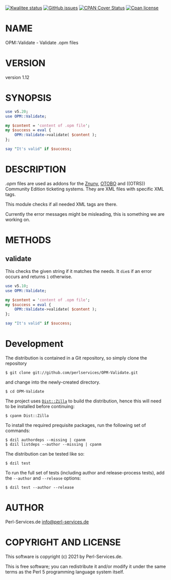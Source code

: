 [![Kwalitee status](https://cpants.cpanauthors.org/dist/OPM-Validate.png)](https://cpants.cpanauthors.org/dist/OPM-Validate)
[![GitHub issues](https://img.shields.io/github/issues/perlservices/OPM-Validate.svg)](https://github.com/perlservices/OPM-Validate/issues)
[![CPAN Cover Status](https://cpancoverbadge.perl-services.de/OPM-Validate-1.12)](https://cpancoverbadge.perl-services.de/OPM-Validate-1.12)
[![Cpan license](https://img.shields.io/cpan/l/OPM-Validate.svg)](https://metacpan.org/release/OPM-Validate)

# NAME

OPM::Validate - Validate .opm files

# VERSION

version 1.12

# SYNOPSIS

```perl
use v5.20;
use OPM::Validate;

my $content = 'content of .opm file';
my $success = eval {
    OPM::Validate->validate( $content );
};

say "It's valid" if $success;
```

# DESCRIPTION

_.opm_ files are used as addons for the [Znuny](https://znuny.org), [OTOBO](https://otobo.de) and
((OTRS)) Community Edition ticketing systems. They are XML files with specific XML tags.

This module checks if all needed XML tags are there.

Currently the error messages might be misleading, this is something we are working on.

# METHODS

## validate

This checks the given string if it matches the needs. It `die`s if an error occurs and returns `1` otherwise.

```perl
use v5.10;
use OPM::Validate;

my $content = 'content of .opm file';
my $success = eval {
    OPM::Validate->validate( $content );
};

say "It's valid" if $success;
```



# Development

The distribution is contained in a Git repository, so simply clone the
repository

```
$ git clone git://github.com/perlservices/OPM-Validate.git
```

and change into the newly-created directory.

```
$ cd OPM-Validate
```

The project uses [`Dist::Zilla`](https://metacpan.org/pod/Dist::Zilla) to
build the distribution, hence this will need to be installed before
continuing:

```
$ cpanm Dist::Zilla
```

To install the required prequisite packages, run the following set of
commands:

```
$ dzil authordeps --missing | cpanm
$ dzil listdeps --author --missing | cpanm
```

The distribution can be tested like so:

```
$ dzil test
```

To run the full set of tests (including author and release-process tests),
add the `--author` and `--release` options:

```
$ dzil test --author --release
```

# AUTHOR

Perl-Services.de <info@perl-services.de>

# COPYRIGHT AND LICENSE

This software is copyright (c) 2021 by Perl-Services.de.

This is free software; you can redistribute it and/or modify it under
the same terms as the Perl 5 programming language system itself.
